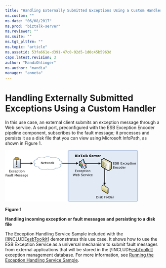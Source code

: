 ```yaml
---
title: "Handling Externally Submitted Exceptions Using a Custom Handler | Microsoft Docs"
ms.custom: ""
ms.date: "06/08/2017"
ms.prod: "biztalk-server"
ms.reviewer: ""
ms.suite: ""
ms.tgt_pltfrm: ""
ms.topic: "article"
ms.assetid: 53fa661e-d391-47c0-92d5-1d0c45b5963d
caps.latest.revision: 3
author: "MandiOhlinger"
ms.author: "mandia"
manager: "anneta"
---
```

# Handling Externally Submitted Exceptions Using a Custom Handler
In this use case, an external client submits an exception message through a Web service. A send port, preconfigured with the ESB Exception Encoder pipeline component, subscribes to the fault message; it processes and persists it as a disk file that you can view using Microsoft InfoPath, as shown in Figure 1.  
  
 ![Handling External Exceptions](../esb-toolkit/media/ch3-handlingexternalexceptions.gif "Ch3-HandlingExternalExceptions")  
  
 **Figure 1**  
  
 **Handling incoming exception or fault messages and persisting to a disk file**  
  
 The Exception Handling Service Sample included with the [!INCLUDE[esbToolkit](../includes/esbtoolkit-md.md)] demonstrates this use case. It shows how to use the ESB Exception Service as a universal mechanism to submit fault messages from external applications that will be stored in the [!INCLUDE[esbToolkit](../includes/esbtoolkit-md.md)] exception management database. For more information, see [Running the Exception Handling Service Sample](../esb-toolkit/running-the-exception-handling-service-sample.md).